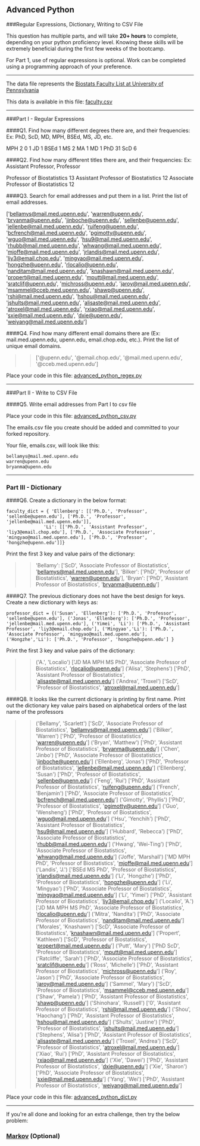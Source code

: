 ## Advanced Python    

###Regular Expressions, Dictionary, Writing to CSV File  

This question has multiple parts, and will take **20+ hours** to complete, depending on your python proficiency level.  Knowing these skills will be extremely beneficial during the first few weeks of the bootcamp.

For Part 1, use of regular expressions is optional.  Work can be completed using a programming approach of your preference. 

---

The data file represents the [Biostats Faculty List at University of Pennsylvania](http://www.med.upenn.edu/cceb/biostat/faculty.shtml)

This data is available in this file:  [faculty.csv](python/faculty.csv)

--- 

###Part I - Regular Expressions  


####Q1. Find how many different degrees there are, and their frequencies: Ex:  PhD, ScD, MD, MPH, BSEd, MS, JD, etc.

>> 
MPH      2
0        1
JD       1
BSEd     1
MS       2
MA       1
MD       1
PhD     31
ScD      6


####Q2. Find how many different titles there are, and their frequencies:  Ex:  Assistant Professor, Professor

>>
Professor of Biostatistics              13
Assistant Professor of Biostatistics    12
Associate Professor of Biostatistics    12


####Q3. Search for email addresses and put them in a list.  Print the list of email addresses.

>> 
['bellamys@mail.med.upenn.edu', 'warren@upenn.edu', 'bryanma@upenn.edu', 'jinboche@upenn.edu', 'sellenbe@upenn.edu', 'jellenbe@mail.med.upenn.edu', 'ruifeng@upenn.edu', 'bcfrench@mail.med.upenn.edu', 'pgimotty@upenn.edu', 'wguo@mail.med.upenn.edu', 'hsu9@mail.med.upenn.edu', 'rhubb@mail.med.upenn.edu', 'whwang@mail.med.upenn.edu', 'mjoffe@mail.med.upenn.edu', 'jrlandis@mail.med.upenn.edu', 'liy3@email.chop.edu', 'mingyao@mail.med.upenn.edu', 'hongzhe@upenn.edu', 'rlocalio@upenn.edu', 'nanditam@mail.med.upenn.edu', 'knashawn@mail.med.upenn.edu', 'propert@mail.med.upenn.edu', 'mputt@mail.med.upenn.edu', 'sratclif@upenn.edu', 'michross@upenn.edu', 'jaroy@mail.med.upenn.edu', 'msammel@cceb.med.upenn.edu', 'shawp@upenn.edu', 'rshi@mail.med.upenn.edu', 'hshou@mail.med.upenn.edu', 'jshults@mail.med.upenn.edu', 'alisaste@mail.med.upenn.edu', 'atroxel@mail.med.upenn.edu', 'rxiao@mail.med.upenn.edu', 'sxie@mail.med.upenn.edu', 'dxie@upenn.edu', 'weiyang@mail.med.upenn.edu']


####Q4. Find how many different email domains there are (Ex:  mail.med.upenn.edu, upenn.edu, email.chop.edu, etc.).  Print the list of unique email domains.

>> ['@upenn.edu', '@email.chop.edu', '@mail.med.upenn.edu', '@cceb.med.upenn.edu']

Place your code in this file: [advanced_python_regex.py](python/advanced_python_regex.py)

---

###Part II - Write to CSV File

####Q5.  Write email addresses from Part I to csv file

Place your code in this file: [advanced_python_csv.py](python/advanced_python_csv.py)

The emails.csv file you create should be added and committed to your forked repository.

Your file, emails.csv, will look like this:
```
bellamys@mail.med.upenn.edu
warren@upenn.edu
bryanma@upenn.edu
```

---

### Part III - Dictionary

####Q6.  Create a dictionary in the below format:
```
faculty_dict = { 'Ellenberg': [['Ph.D.', 'Professor', 'sellenbe@upenn.edu'], ['Ph.D.', 'Professor', 'jellenbe@mail.med.upenn.edu']],
              'Li': [['Ph.D.', 'Assistant Professor', 'liy3@email.chop.edu'], ['Ph.D.', 'Associate Professor', 'mingyao@mail.med.upenn.edu'], ['Ph.D.', 'Professor', 'hongzhe@upenn.edu']]}
```
Print the first 3 key and value pairs of the dictionary:

>> 'Bellamy': ['ScD',
  'Associate Professor of Biostatistics',
  'bellamys@mail.med.upenn.edu'],
 'Bilker': ['PhD', 'Professor of Biostatistics', 'warren@upenn.edu'],
 'Bryan': ['PhD', 'Assistant Professor of Biostatistics', 'bryanma@upenn.edu']

####Q7.  The previous dictionary does not have the best design for keys.  Create a new dictionary with keys as:

```
professor_dict = {('Susan', 'Ellenberg'): ['Ph.D.', 'Professor', 'sellenbe@upenn.edu'], ('Jonas', 'Ellenberg'): ['Ph.D.', 'Professor', 'jellenbe@mail.med.upenn.edu'], ('Yimei', 'Li'): ['Ph.D.', 'Assistant Professor', 'liy3@email.chop.edu'], ('Mingyao','Li'): ['Ph.D.', 'Associate Professor', 'mingyao@mail.med.upenn.edu'], ('Hongzhe','Li'): ['Ph.D.', 'Professor', 'hongzhe@upenn.edu'] }
```

Print the first 3 key and value pairs of the dictionary:

>> ('A.', 'Localio') ['JD MA MPH MS PhD', 'Associate Professor of Biostatistics', 'rlocalio@upenn.edu']
('Alisa', 'Stephens') ['PhD', 'Assistant Professor of Biostatistics', 'alisaste@mail.med.upenn.edu']
('Andrea', 'Troxel') ['ScD', 'Professor of Biostatistics', 'atroxel@mail.med.upenn.edu']

####Q8.  It looks like the current dictionary is printing by first name.  Print out the dictionary key value pairs based on alphabetical orders of the last name of the professors

>> ('Bellamy', 'Scarlett') ['ScD', 'Associate Professor of Biostatistics', 'bellamys@mail.med.upenn.edu']
('Bilker', 'Warren') ['PhD', 'Professor of Biostatistics', 'warren@upenn.edu']
('Bryan', 'Matthew') ['PhD', 'Assistant Professor of Biostatistics', 'bryanma@upenn.edu']
('Chen', 'Jinbo') ['PhD', 'Associate Professor of Biostatistics', 'jinboche@upenn.edu']
('Ellenberg', 'Jonas') ['PhD', 'Professor of Biostatistics', 'jellenbe@mail.med.upenn.edu']
('Ellenberg', 'Susan') ['PhD', 'Professor of Biostatistics', 'sellenbe@upenn.edu']
('Feng', 'Rui') ['PhD', 'Assistant Professor of Biostatistics', 'ruifeng@upenn.edu']
('French', 'Benjamin') ['PhD', 'Associate Professor of Biostatistics', 'bcfrench@mail.med.upenn.edu']
('Gimotty', 'Phyllis') ['PhD', 'Professor of Biostatistics', 'pgimotty@upenn.edu']
('Guo', 'Wensheng') ['PhD', 'Professor of Biostatistics', 'wguo@mail.med.upenn.edu']
('Hsu', 'Yenchih') ['PhD', 'Assistant Professor of Biostatistics', 'hsu9@mail.med.upenn.edu']
('Hubbard', 'Rebecca') ['PhD', 'Associate Professor of Biostatistics', 'rhubb@mail.med.upenn.edu']
('Hwang', 'Wei-Ting') ['PhD', 'Associate Professor of Biostatistics', 'whwang@mail.med.upenn.edu']
('Joffe', 'Marshall') ['MD MPH PhD', 'Professor of Biostatistics', 'mjoffe@mail.med.upenn.edu']
('Landis', 'J.') ['BSEd MS PhD', 'Professor of Biostatistics', 'jrlandis@mail.med.upenn.edu']
('Li', 'Hongzhe') ['PhD', 'Professor of Biostatistics', 'hongzhe@upenn.edu']
('Li', 'Mingyao') ['PhD', 'Associate Professor of Biostatistics', 'mingyao@mail.med.upenn.edu']
('Li', 'Yimei') ['PhD', 'Assistant Professor of Biostatistics', 'liy3@email.chop.edu']
('Localio', 'A.') ['JD MA MPH MS PhD', 'Associate Professor of Biostatistics', 'rlocalio@upenn.edu']
('Mitra', 'Nandita') ['PhD', 'Associate Professor of Biostatistics', 'nanditam@mail.med.upenn.edu']
('Morales', 'Knashawn') ['ScD', 'Associate Professor of Biostatistics', 'knashawn@mail.med.upenn.edu']
('Propert', 'Kathleen') ['ScD', 'Professor of Biostatistics', 'propert@mail.med.upenn.edu']
('Putt', 'Mary') ['PhD ScD', 'Professor of Biostatistics', 'mputt@mail.med.upenn.edu']
('Ratcliffe', 'Sarah') ['PhD', 'Associate Professor of Biostatistics', 'sratclif@upenn.edu']
('Ross', 'Michelle') ['PhD', 'Assistant Professor of Biostatistics', 'michross@upenn.edu']
('Roy', 'Jason') ['PhD', 'Associate Professor of Biostatistics', 'jaroy@mail.med.upenn.edu']
('Sammel', 'Mary') ['ScD', 'Professor of Biostatistics', 'msammel@cceb.med.upenn.edu']
('Shaw', 'Pamela') ['PhD', 'Assistant Professor of Biostatistics', 'shawp@upenn.edu']
('Shinohara', 'Russell') ['0', 'Assistant Professor of Biostatistics', 'rshi@mail.med.upenn.edu']
('Shou', 'Haochang') ['PhD', 'Assistant Professor of Biostatistics', 'hshou@mail.med.upenn.edu']
('Shults', 'Justine') ['PhD', 'Professor of Biostatistics', 'jshults@mail.med.upenn.edu']
('Stephens', 'Alisa') ['PhD', 'Assistant Professor of Biostatistics', 'alisaste@mail.med.upenn.edu']
('Troxel', 'Andrea') ['ScD', 'Professor of Biostatistics', 'atroxel@mail.med.upenn.edu']
('Xiao', 'Rui') ['PhD', 'Assistant Professor of Biostatistics', 'rxiao@mail.med.upenn.edu']
('Xie', 'Dawei') ['PhD', 'Assistant Professor of Biostatistics', 'dxie@upenn.edu']
('Xie', 'Sharon') ['PhD', 'Associate Professor of Biostatistics', 'sxie@mail.med.upenn.edu']
('Yang', 'Wei') ['PhD', 'Assistant Professor of Biostatistics', 'weiyang@mail.med.upenn.edu']

Place your code in this file: [advanced_python_dict.py](python/advanced_python_dict.py)

--- 

If you're all done and looking for an extra challenge, then try the below problem:  

### [Markov](python/markov.py) (Optional)

